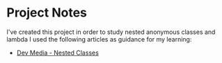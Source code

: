 # Project Notes
I've created this project in order to study nested anonymous classes and lambda
I used the following articles as guidance for my learning:
- [Dev Media - Nested Classes](https://www.devmedia.com.br/padrao-de-projeto-factory-method-em-java/26348)